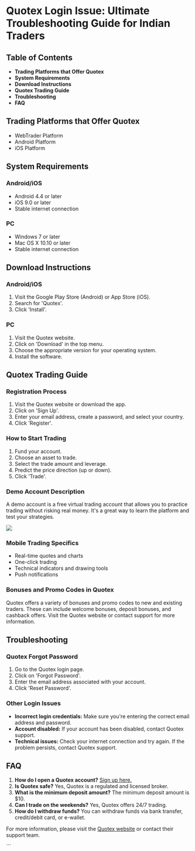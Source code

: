 # Quotex Login Issue: Ultimate Troubleshooting Guide for Indian Traders




## Table of Contents

-   **Trading Platforms that Offer Quotex**
-   **System Requirements**
-   **Download Instructions**
-   **Quotex Trading Guide**
-   **Troubleshooting**
-   **FAQ**




## Trading Platforms that Offer Quotex




-   WebTrader Platform
-   Android Platform
-   iOS Platform




## System Requirements




### Android/iOS

-   Android 4.4 or later
-   iOS 9.0 or later
-   Stable internet connection

### PC

-   Windows 7 or later
-   Mac OS X 10.10 or later
-   Stable internet connection




## Download Instructions




### Android/iOS

1.  Visit the Google Play Store (Android) or App Store (iOS).
2.  Search for \'Quotex\'.
3.  Click \'Install\'.

### PC

1.  Visit the Quotex website.
2.  Click on \'Download\' in the top menu.
3.  Choose the appropriate version for your operating system.
4.  Install the software.




## Quotex Trading Guide




### Registration Process

1.  Visit the Quotex website or download the app.
2.  Click on \'Sign Up\'.
3.  Enter your email address, create a password, and select your
    country.
4.  Click \'Register\'.

### How to Start Trading

1.  Fund your account.
2.  Choose an asset to trade.
3.  Select the trade amount and leverage.
4.  Predict the price direction (up or down).
5.  Click \'Trade\'.

### Demo Account Description

A demo account is a free virtual trading account that allows you to
practice trading without risking real money. It\'s a great way to learn
the platform and test your strategies.

[![](https://static.quotex.io/files/4_en/300_250.jpg)](https://traff.sbs/brokerqxlid)

### Mobile Trading Specifics

-   Real-time quotes and charts
-   One-click trading
-   Technical indicators and drawing tools
-   Push notifications

### Bonuses and Promo Codes in Quotex

Quotex offers a variety of bonuses and promo codes to new and existing
traders. These can include welcome bonuses, deposit bonuses, and
cashback offers. Visit the Quotex website or contact support for more
information.




## Troubleshooting

### Quotex Forgot Password

1.  Go to the Quotex login page.
2.  Click on \'Forgot Password\'.
3.  Enter the email address associated with your account.
4.  Click \'Reset Password\'.

### Other Login Issues

-   **Incorrect login credentials:** Make sure you\'re entering the
    correct email address and password.
-   **Account disabled:** If your account has been disabled, contact
    Quotex support.
-   **Technical issues:** Check your internet connection and try again.
    If the problem persists, contact Quotex support.

## FAQ




1.  **How do I open a Quotex account?** [Sign up
    here.](\%22https://traff.sbs/brokerqxsignup\%22)
2.  **Is Quotex safe?** Yes, Quotex is a regulated and licensed broker.
3.  **What is the minimum deposit amount?** The minimum deposit amount
    is \$10.
4.  **Can I trade on the weekends?** Yes, Quotex offers 24/7 trading.
5.  **How do I withdraw funds?** You can withdraw funds via bank
    transfer, credit/debit card, or e-wallet.




For more information, please visit the [Quotex
website](\%22https://traff.sbs/brokerqxsignup\%22) or contact their
support team.

\`\`\`

